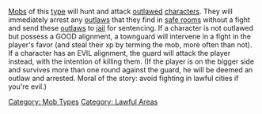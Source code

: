 [Mobs](:Category:_Mobs "wikilink") of this
[type](:Category:_Mob_Types "wikilink") will hunt and attack
[outlawed](Outlaw_Flag "wikilink")
[characters](:Category:_Characters "wikilink"). They will immediately
arrest any [outlaws](Outlaw_Flag "wikilink") that they find in [safe
rooms](Safe_Rooms "wikilink") without a fight and send these
[outlaws](Outlaw_Flag "wikilink") to [jail](Jail_Rooms "wikilink") for
sentencing. If a character is not outlawed but possess a GOOD alignment,
a townguard will intervene in a fight in the player's favor (and steal
their xp by terming the mob, more often than not). If a character has an
EVIL alignment, the guard will attack the player instead, with the
intention of killing them. (If the player is on the bigger side and
survives more than one round against the guard, he will be deemed an
outlaw and arrested. Moral of the story: avoid fighting in lawful cities
if you're evil.)

[Category: Mob Types](Category:_Mob_Types "wikilink") [Category: Lawful
Areas](Category:_Lawful_Areas "wikilink")
